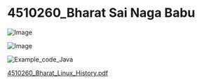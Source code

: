 # 4510260_Bharat Sai Naga Babu

![Image](https://github.com/user-attachments/assets/12011f63-09db-4f73-8925-78bfc21302ef)

![Image](https://github.com/user-attachments/assets/bbc1994f-5467-41a7-8b24-042224c17be0)

![Example_code_Java](https://github.com/user-attachments/assets/c84fd4f2-ff47-46dc-a858-7ae396c0d51e)

[4510260_Bharat_Linux_History.pdf](https://github.com/user-attachments/files/21603647/4510260_Bharat_Linux_History.pdf)

